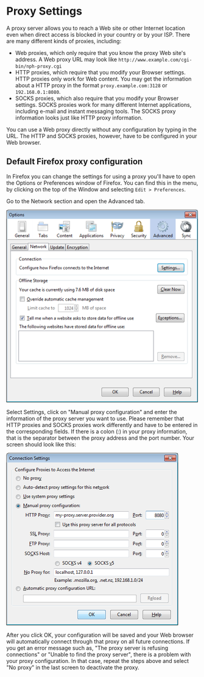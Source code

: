 Proxy Settings
==============

A proxy server allows you to reach a Web site or other Internet location even when direct access is blocked in your country or by your ISP. There are many different kinds of proxies, including:

 * Web proxies, which only require that you know the proxy Web site's address. A Web proxy URL may look like `http://www.example.com/cgi-bin/nph-proxy.cgi`
 * HTTP proxies, which require that you modify your Browser settings. HTTP proxies only work for Web content. You may get the information about a HTTP proxy in the format `proxy.example.com:3128` or `192.168.0.1:8080`.
 * SOCKS proxies, which also require that you modify your Browser settings. SOCKS proxies work for many different Internet applications, including e-mail and instant messaging tools. The SOCKS proxy information looks just like HTTP proxy information.

You can use a Web proxy directly without any configuration by typing in the URL. The HTTP and SOCKS proxies, however, have to be configured in your Web browser.

Default Firefox proxy configuration
-----------------------------------

In Firefox you can change the settings for using a proxy you'll have to open the Options or Preferences window of Firefox. You can find this in the menu, by clicking on the top of the Window and selecting `Edit > Preferences`. 

Go to the Network section and open the Advanced tab.

![Firefox Proxy Settings](ff_proxy_1.png)

Select Settings, click on "Manual proxy configuration" and enter the information of the proxy server you want to use. Please remember that HTTP proxies and SOCKS proxies work differently and have to be entered in the corresponding fields. If there is a colon (:) in your proxy information, that is the separator between the proxy address and the port number. Your screen should look like this:

![Firefox Proxy Settings](ff_proxy_2.png)

After you click OK, your configuration will be saved and your Web browser will automatically connect through that proxy on all future connections. If you get an error message such as, "The proxy server is refusing connections" or "Unable to find the proxy server", there is a problem with your proxy configuration. In that case, repeat the steps above and select "No proxy" in the last screen to deactivate the proxy.
